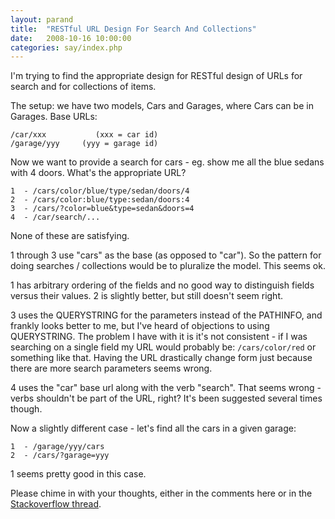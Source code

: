 ```yaml
---
layout: parand
title:  "RESTful URL Design For Search And Collections"
date:   2008-10-16 10:00:00
categories: say/index.php
---
```

I'm trying to find the appropriate design for RESTful design of URLs for search and for collections of items.

The setup: we have two models, Cars and Garages, where Cars can be in Garages. Base URLs:
    
    
    /car/xxx           (xxx = car id)
    /garage/yyy     (yyy = garage id)
    
    

Now we want to provide a search for cars - eg. show me all the blue sedans with 4 doors. What's the appropriate URL?
    
    
    1  - /cars/color/blue/type/sedan/doors/4
    2  - /cars/color:blue/type:sedan/doors:4
    3  - /cars/?color=blue&type=sedan&doors=4
    4  - /car/search/...
    
    

None of these are satisfying.

1 through 3 use "cars" as the base \(as opposed to "car"\). So the pattern for doing searches / collections would be to pluralize the model. This seems ok.

1 has arbitrary ordering of the fields and no good way to distinguish fields versus their values. 2 is slightly better, but still doesn't seem right.

3 uses the QUERYSTRING for the parameters instead of the PATHINFO, and frankly looks better to me, but I've heard of objections to using QUERYSTRING. The problem I have with it is it's not consistent - if I was searching on a single field my URL would probably be: `/cars/color/red` or something like that. Having the URL drastically change form just because there are more search parameters seems wrong.

4 uses the "car" base url along with the verb "search". That seems wrong - verbs shouldn't be part of the URL, right? It's been suggested several times though.

Now a slightly different case - let's find all the cars in a given garage:
    
    
    1  - /garage/yyy/cars
    2  - /cars/?garage=yyy
    
    

1 seems pretty good in this case.

Please chime in with your thoughts, either in the comments here or in the [Stackoverflow thread](http://stackoverflow.com/questions/207477/restful-url-design-for-search).
